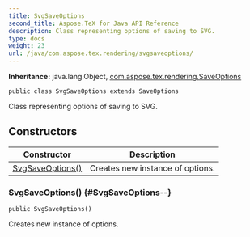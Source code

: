 ```yaml
---
title: SvgSaveOptions
second_title: Aspose.TeX for Java API Reference
description: Class representing options of saving to SVG.
type: docs
weight: 23
url: /java/com.aspose.tex.rendering/svgsaveoptions/
---
```

**Inheritance:**
java.lang.Object, [com.aspose.tex.rendering.SaveOptions](../../com.aspose.tex.rendering/saveoptions)
```
public class SvgSaveOptions extends SaveOptions
```

Class representing options of saving to SVG.
## Constructors

| Constructor | Description |
| --- | --- |
| [SvgSaveOptions()](#SvgSaveOptions--) | Creates new instance of options. |
### SvgSaveOptions() {#SvgSaveOptions--}
```
public SvgSaveOptions()
```


Creates new instance of options.

